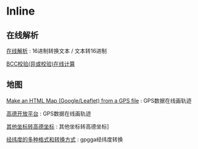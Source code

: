 # Inline

## 在线解析

[在线解析](https://www.sojson.com/hexadecimal.html) : 16进制转换文本 / 文本转16进制

[BCC校验(异或校验)在线计算](http://www.ip33.com/bcc.html)

## 地图
[Make an HTML Map (Google/Leaflet) from a GPS file](https://www.gpsvisualizer.com/map_input) : GPS数据在线画轨迹

[高德开放平台](https://lbs.amap.com/api/javascript-api/example/marker/replaying-historical-running-data) : GPS数据在线画轨迹 

[其他坐标转高德坐标](https://lbs.amap.com/api/javascript-api/guide/transform/convertfrom/?sug_index=0) : 其他坐标转高德坐标] 

[经纬度的多种格式和转换方式](https://blog.csdn.net/sunyoop/article/details/80454130) : gpgga经纬度转换 

